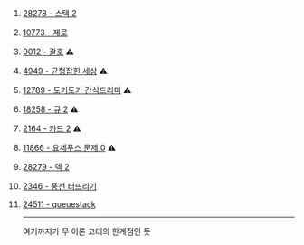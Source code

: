 1. <a href="https://www.acmicpc.net/problem/28278" target="_blank">28278 - 스택 2</a>
2. <a href="https://www.acmicpc.net/problem/10773" target="_blank">10773 - 제로</a>
3. <a href="https://www.acmicpc.net/problem/9012" target="_blank">9012 - 괄호</a> ⚠️
4. <a href="https://www.acmicpc.net/problem/4949" target="_blank">4949 - 균형잡힌 세상</a> ⚠️
5. <a href="https://www.acmicpc.net/problem/12789" target="_blank">12789 - 도키도키 간식드리미</a> ⚠️
6. <a href="https://www.acmicpc.net/problem/18258" target="_blank">18258 - 큐 2</a> ⚠️
7. <a href="https://www.acmicpc.net/problem/2164" target="_blank">2164 - 카드 2</a> ⚠️
8. <a href="https://www.acmicpc.net/problem/11866" target="_blank">11866 - 요세푸스 문제 0</a> ⚠️
9. <a href="" target="_blank">28279 - 덱 2</a>
10. <a href="" target="_blank">2346 - 풍선 터뜨리기</a>
11. <a href="" target="_blank">24511 - queuestack</a>

    ***

    여기까지가 무 이론 코테의 한계점인 듯
